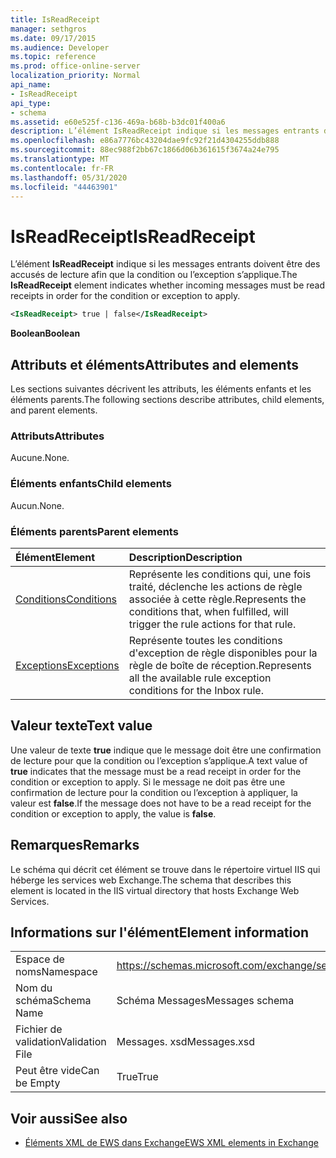 ```yaml
---
title: IsReadReceipt
manager: sethgros
ms.date: 09/17/2015
ms.audience: Developer
ms.topic: reference
ms.prod: office-online-server
localization_priority: Normal
api_name:
- IsReadReceipt
api_type:
- schema
ms.assetid: e60e525f-c136-469a-b68b-b3dc01f400a6
description: L’élément IsReadReceipt indique si les messages entrants doivent être des accusés de lecture afin que la condition ou l’exception s’applique.
ms.openlocfilehash: e86a7776bc43204dae9fc92f21d4304255ddb888
ms.sourcegitcommit: 88ec988f2bb67c1866d06b361615f3674a24e795
ms.translationtype: MT
ms.contentlocale: fr-FR
ms.lasthandoff: 05/31/2020
ms.locfileid: "44463901"
---
```

# <a name="isreadreceipt"></a><span data-ttu-id="6e8c2-103">IsReadReceipt</span><span class="sxs-lookup"><span data-stu-id="6e8c2-103">IsReadReceipt</span></span>

<span data-ttu-id="6e8c2-104">L’élément **IsReadReceipt** indique si les messages entrants doivent être des accusés de lecture afin que la condition ou l’exception s’applique.</span><span class="sxs-lookup"><span data-stu-id="6e8c2-104">The **IsReadReceipt** element indicates whether incoming messages must be read receipts in order for the condition or exception to apply.</span></span> 
  
```XML
<IsReadReceipt> true | false</IsReadReceipt>
```

 <span data-ttu-id="6e8c2-105">**Boolean**</span><span class="sxs-lookup"><span data-stu-id="6e8c2-105">**Boolean**</span></span>
## <a name="attributes-and-elements"></a><span data-ttu-id="6e8c2-106">Attributs et éléments</span><span class="sxs-lookup"><span data-stu-id="6e8c2-106">Attributes and elements</span></span>

<span data-ttu-id="6e8c2-107">Les sections suivantes décrivent les attributs, les éléments enfants et les éléments parents.</span><span class="sxs-lookup"><span data-stu-id="6e8c2-107">The following sections describe attributes, child elements, and parent elements.</span></span>
  
### <a name="attributes"></a><span data-ttu-id="6e8c2-108">Attributs</span><span class="sxs-lookup"><span data-stu-id="6e8c2-108">Attributes</span></span>

<span data-ttu-id="6e8c2-109">Aucune.</span><span class="sxs-lookup"><span data-stu-id="6e8c2-109">None.</span></span>
  
### <a name="child-elements"></a><span data-ttu-id="6e8c2-110">Éléments enfants</span><span class="sxs-lookup"><span data-stu-id="6e8c2-110">Child elements</span></span>

<span data-ttu-id="6e8c2-111">Aucun.</span><span class="sxs-lookup"><span data-stu-id="6e8c2-111">None.</span></span>
  
### <a name="parent-elements"></a><span data-ttu-id="6e8c2-112">Éléments parents</span><span class="sxs-lookup"><span data-stu-id="6e8c2-112">Parent elements</span></span>

|<span data-ttu-id="6e8c2-113">**Élément**</span><span class="sxs-lookup"><span data-stu-id="6e8c2-113">**Element**</span></span>|<span data-ttu-id="6e8c2-114">**Description**</span><span class="sxs-lookup"><span data-stu-id="6e8c2-114">**Description**</span></span>|
|:-----|:-----|
|[<span data-ttu-id="6e8c2-115">Conditions</span><span class="sxs-lookup"><span data-stu-id="6e8c2-115">Conditions</span></span>](conditions.md) <br/> |<span data-ttu-id="6e8c2-116">Représente les conditions qui, une fois traité, déclenche les actions de règle associée à cette règle.</span><span class="sxs-lookup"><span data-stu-id="6e8c2-116">Represents the conditions that, when fulfilled, will trigger the rule actions for that rule.</span></span>  <br/> |
|[<span data-ttu-id="6e8c2-117">Exceptions</span><span class="sxs-lookup"><span data-stu-id="6e8c2-117">Exceptions</span></span>](exceptions.md) <br/> |<span data-ttu-id="6e8c2-118">Représente toutes les conditions d'exception de règle disponibles pour la règle de boîte de réception.</span><span class="sxs-lookup"><span data-stu-id="6e8c2-118">Represents all the available rule exception conditions for the Inbox rule.</span></span>  <br/> |
   
## <a name="text-value"></a><span data-ttu-id="6e8c2-119">Valeur texte</span><span class="sxs-lookup"><span data-stu-id="6e8c2-119">Text value</span></span>

<span data-ttu-id="6e8c2-120">Une valeur de texte **true** indique que le message doit être une confirmation de lecture pour que la condition ou l’exception s’applique.</span><span class="sxs-lookup"><span data-stu-id="6e8c2-120">A text value of **true** indicates that the message must be a read receipt in order for the condition or exception to apply.</span></span> <span data-ttu-id="6e8c2-121">Si le message ne doit pas être une confirmation de lecture pour la condition ou l’exception à appliquer, la valeur est **false**.</span><span class="sxs-lookup"><span data-stu-id="6e8c2-121">If the message does not have to be a read receipt for the condition or exception to apply, the value is **false**.</span></span>
  
## <a name="remarks"></a><span data-ttu-id="6e8c2-122">Remarques</span><span class="sxs-lookup"><span data-stu-id="6e8c2-122">Remarks</span></span>

<span data-ttu-id="6e8c2-123">Le schéma qui décrit cet élément se trouve dans le répertoire virtuel IIS qui héberge les services web Exchange.</span><span class="sxs-lookup"><span data-stu-id="6e8c2-123">The schema that describes this element is located in the IIS virtual directory that hosts Exchange Web Services.</span></span>
  
## <a name="element-information"></a><span data-ttu-id="6e8c2-124">Informations sur l'élément</span><span class="sxs-lookup"><span data-stu-id="6e8c2-124">Element information</span></span>

|||
|:-----|:-----|
|<span data-ttu-id="6e8c2-125">Espace de noms</span><span class="sxs-lookup"><span data-stu-id="6e8c2-125">Namespace</span></span>  <br/> |https://schemas.microsoft.com/exchange/services/2006/messages  <br/> |
|<span data-ttu-id="6e8c2-126">Nom du schéma</span><span class="sxs-lookup"><span data-stu-id="6e8c2-126">Schema Name</span></span>  <br/> |<span data-ttu-id="6e8c2-127">Schéma Messages</span><span class="sxs-lookup"><span data-stu-id="6e8c2-127">Messages schema</span></span>  <br/> |
|<span data-ttu-id="6e8c2-128">Fichier de validation</span><span class="sxs-lookup"><span data-stu-id="6e8c2-128">Validation File</span></span>  <br/> |<span data-ttu-id="6e8c2-129">Messages. xsd</span><span class="sxs-lookup"><span data-stu-id="6e8c2-129">Messages.xsd</span></span>  <br/> |
|<span data-ttu-id="6e8c2-130">Peut être vide</span><span class="sxs-lookup"><span data-stu-id="6e8c2-130">Can be Empty</span></span>  <br/> |<span data-ttu-id="6e8c2-131">True</span><span class="sxs-lookup"><span data-stu-id="6e8c2-131">True</span></span>  <br/> |
   
## <a name="see-also"></a><span data-ttu-id="6e8c2-132">Voir aussi</span><span class="sxs-lookup"><span data-stu-id="6e8c2-132">See also</span></span>



- [<span data-ttu-id="6e8c2-133">Éléments XML de EWS dans Exchange</span><span class="sxs-lookup"><span data-stu-id="6e8c2-133">EWS XML elements in Exchange</span></span>](ews-xml-elements-in-exchange.md)

